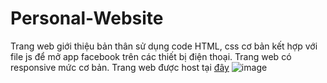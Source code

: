 # Personal-Website

Trang web giới thiệu bản thân sử dụng code HTML, css cơ bản kết hợp với file js để mở app facebook trên các thiết bị điện thoại. Trang web có responsive mức cơ bản. Trang web được host tại [đây](https://anhndm.netlify.app/)
![image](https://user-images.githubusercontent.com/78216350/222949933-9a9c016e-eafd-454b-ae14-e6436f2714aa.png)
